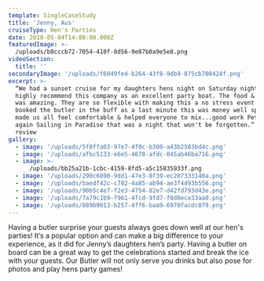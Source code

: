 ```yaml
---
template: SingleCaseStudy
title: 'Jenny, Aus'
cruiseType: Hen's Parties
date: 2018-05-04T14:00:00.000Z
featuredImage: >-
  /uploads/b0cccb72-7054-410f-8d56-9e87b0a9e5e8.png
videoSection:
  title: ''
secondaryImage: '/uploads/f6049fe4-b264-43f8-9db9-875cb700424f.png'
excerpt: >-
  “We had a sunset cruise for my daughters hens night on Saturday night. I can
  highly recommend this company as an excellent party boat. The food & service
  was amazing. They are so flexible with making this a no stress event. We
  booked the butler in the buff as a last minute this was money well spent he
  made us all feel comfortable & helped everyone to mix...good work Pete. Thanks
  again Sailing in Paradise that was a night that won't be forgotten.” Facebook
  review 
gallery:
  - image: '/uploads/5f0ffa03-97e7-4f0c-b300-a43b2503bd4c.png'
  - image: '/uploads/afbc5133-e6e5-4678-afdc-045ab46ba716.png'
  - image: >-
      /uploads/bb25a21b-1cbc-4159-8fd5-a5c15835933f.png
  - image: '/uploads/290c6890-9dd1-47e3-8f39-ec207333140a.png'
  - image: '/uploads/baedf42c-c782-4a85-ab94-ae3f4d93b556.png'
  - image: '/uploads/90b5c4e7-f2e3-4754-82e7-d42fd793d43e.png'
  - image: '/uploads/7a79c1b9-f961-4fcd-9fd7-f0d8ece33aa0.png'
  - image: '/uploads/889b9013-b257-4ff6-baa9-6970facdc879.png'
---
```

Having a butler surprise your guests always goes down well at our hen's parties! It’s a popular option and can make a big difference to your experience, as it did for Jenny’s daughters hen’s party. Having a butler on board can be a great way to get the celebrations started and break the ice with your guests. Our Butler will not only serve you drinks but also pose for photos and play hens party games!
